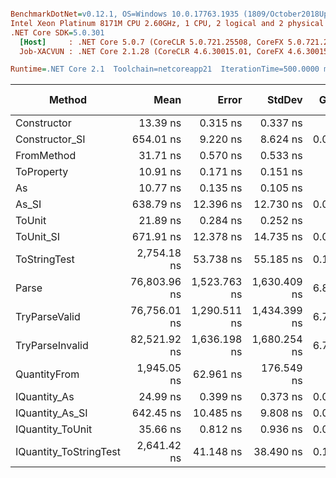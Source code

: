``` ini

BenchmarkDotNet=v0.12.1, OS=Windows 10.0.17763.1935 (1809/October2018Update/Redstone5)
Intel Xeon Platinum 8171M CPU 2.60GHz, 1 CPU, 2 logical and 2 physical cores
.NET Core SDK=5.0.301
  [Host]     : .NET Core 5.0.7 (CoreCLR 5.0.721.25508, CoreFX 5.0.721.25508), X64 RyuJIT
  Job-XACVUN : .NET Core 2.1.28 (CoreCLR 4.6.30015.01, CoreFX 4.6.30015.01), X64 RyuJIT

Runtime=.NET Core 2.1  Toolchain=netcoreapp21  IterationTime=500.0000 ms  

```
|                 Method |         Mean |        Error |       StdDev |  Gen 0 |  Gen 1 | Gen 2 | Allocated |
|----------------------- |-------------:|-------------:|-------------:|-------:|-------:|------:|----------:|
|            Constructor |     13.39 ns |     0.315 ns |     0.337 ns |      - |      - |     - |         - |
|         Constructor_SI |    654.01 ns |     9.220 ns |     8.624 ns | 0.0275 |      - |     - |     192 B |
|             FromMethod |     31.71 ns |     0.570 ns |     0.533 ns |      - |      - |     - |         - |
|             ToProperty |     10.91 ns |     0.171 ns |     0.151 ns |      - |      - |     - |         - |
|                     As |     10.77 ns |     0.135 ns |     0.105 ns |      - |      - |     - |         - |
|                  As_SI |    638.79 ns |    12.396 ns |    12.730 ns | 0.0271 |      - |     - |     192 B |
|                 ToUnit |     21.89 ns |     0.284 ns |     0.252 ns |      - |      - |     - |         - |
|              ToUnit_SI |    671.91 ns |    12.378 ns |    14.735 ns | 0.0276 |      - |     - |     192 B |
|           ToStringTest |  2,754.18 ns |    53.738 ns |    55.185 ns | 0.1396 |      - |     - |     952 B |
|                  Parse | 76,803.96 ns | 1,523.763 ns | 1,630.409 ns | 6.8171 | 0.1515 |     - |   44816 B |
|          TryParseValid | 76,756.01 ns | 1,290.511 ns | 1,434.399 ns | 6.7966 | 0.1510 |     - |   44792 B |
|        TryParseInvalid | 82,521.92 ns | 1,636.198 ns | 1,680.254 ns | 6.7265 | 0.1602 |     - |   44392 B |
|           QuantityFrom |  1,945.05 ns |    62.961 ns |   176.549 ns |      - |      - |     - |      56 B |
|           IQuantity_As |     24.99 ns |     0.399 ns |     0.373 ns | 0.0037 |      - |     - |      24 B |
|        IQuantity_As_SI |    642.45 ns |    10.485 ns |     9.808 ns | 0.0270 |      - |     - |     192 B |
|       IQuantity_ToUnit |     35.66 ns |     0.812 ns |     0.936 ns | 0.0087 |      - |     - |      56 B |
| IQuantity_ToStringTest |  2,641.42 ns |    41.148 ns |    38.490 ns | 0.1389 |      - |     - |     952 B |

